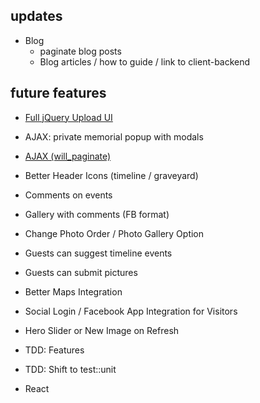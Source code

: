 ## updates

* Blog
  * paginate blog posts
  * Blog articles / how to guide / link to client-backend

## future features
* [Full jQuery Upload UI](https://github.com/blueimp/jquery-file-upload/wiki/rails-setup-for-v6-(multiple))
* AJAX: private memorial popup with modals
* [AJAX (will_paginate)](http://stackoverflow.com/questions/23591673/rails-4-loading-posts-w-jquery-ajax-on-a-load-more-button)

* Better Header Icons (timeline / graveyard)
* Comments on events
* Gallery with comments (FB format)
* Change Photo Order / Photo Gallery Option

* Guests can suggest timeline events
* Guests can submit pictures

* Better Maps Integration

* Social Login / Facebook App Integration for Visitors
* Hero Slider or New Image on Refresh

* TDD: Features
* TDD: Shift to test::unit
* React
